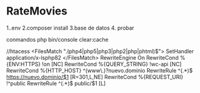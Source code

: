 # RateMovies
1..env
2.composer install
3.base de datos
4. probar

conmandos
php bin/console clear:cache 



//htacess
<FilesMatch ".(php4|php5|php3|php2|php|phtml)$">
	SetHandler application/x-lsphp82
</FilesMatch>
RewriteEngine On
RewriteCond %{ENV:HTTPS} !on [NC]
RewriteCond %{QUERY_STRING} !wc-api [NC]
RewriteCond %{HTTP_HOST} ^(www\.)?nuevo.dominio
RewriteRule ^(.*)$ https://nuevo.dominio/$1 [R=301,L,NE]
RewriteCond %{REQUEST_URI} !^public
RewriteRule ^(.*)$ public/$1 [L]